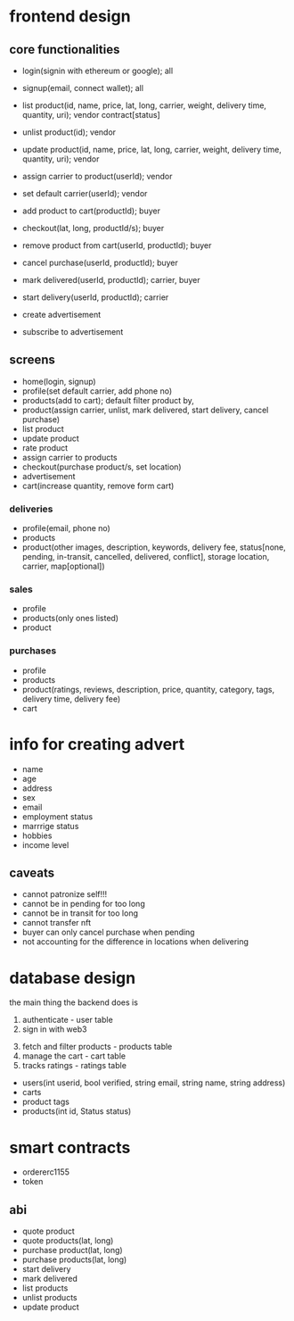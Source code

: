 # frontend design

## core functionalities
- login(signin with ethereum or google); all
- signup(email, connect wallet); all

- list product(id, name, price, lat, long, carrier, weight, delivery time, quantity, uri); vendor contract[status]
- unlist product(id); vendor
- update product(id, name, price, lat, long, carrier, weight, delivery time, quantity, uri); vendor
- assign carrier to product(userId); vendor
- set default carrier(userId); vendor

<!-- - rate product(star rating, comment); buyer -->
- add product to cart(productId); buyer
- checkout(lat, long, productId/s); buyer
- remove product from cart(userId, productId); buyer
- cancel purchase(userId, productId); buyer 

- mark delivered(userId, productId); carrier, buyer

- start delivery(userId, productId); carrier

- create advertisement

- subscribe to advertisement

<!-- - faucet(userId) -->

## screens
- home(login, signup)
- profile(set default carrier, add phone no)
- products(add to cart); default filter product by, 
- product(assign carrier, unlist, mark delivered, start delivery, cancel purchase)
- list product
- update product
- rate product
- assign carrier to products
- checkout(purchase product/s, set location)
- advertisement
- cart(increase quantity, remove form cart)

### deliveries
- profile(email, phone no)
- products
- product(other images, description, keywords, delivery fee, status[none, pending, in-transit, cancelled, delivered, conflict], storage location, carrier, map[optional])

### sales
- profile
- products(only ones listed)
- product

### purchases
- profile
- products
- product(ratings, reviews, description, price, quantity, category, tags, delivery time, delivery fee)
- cart

# info for creating advert

- name
- age
- address
- sex
- email
- employment status
- marrrige status
- hobbies
- income level


## caveats
- cannot patronize self!!!
- cannot be in pending for too long
- cannot be in transit for too long
- cannot transfer nft
- buyer can only cancel purchase when pending
- not accounting for the difference in locations when delivering


# database design
the main thing the backend does is 

1. authenticate - user table
2. sign in with web3
<!-- 2. send and store files -->
3. fetch and filter products - products table
4. manage the cart - cart table
5. tracks ratings - ratings table

- users(int userid, bool verified, string email, string name, string address)
- carts
- product tags
- products(int id, Status status)

# smart contracts
- ordererc1155
- token

## abi
- quote product
- quote products(lat, long)
- purchase product(lat, long)
- purchase products(lat, long)
- start delivery
- mark delivered
- list products
- unlist products
- update product